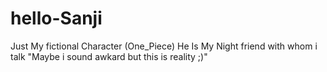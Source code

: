 # hello-Sanji
Just My fictional Character (One_Piece)
He Is My Night friend with whom i talk "Maybe i sound awkard but this is reality ;)"
